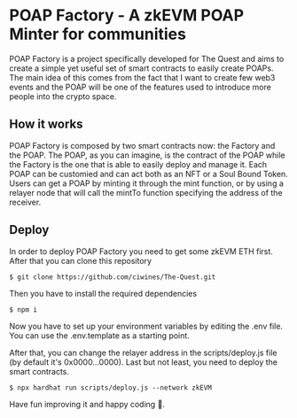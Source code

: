 # POAP Factory - A zkEVM POAP Minter for communities
POAP Factory is a project specifically developed for The Quest and aims to create a simple yet useful set of smart contracts to easily create POAPs. The main idea of this comes from the fact that I want to create few web3 events and the POAP will be one of the features used to introduce more people into the crypto space.

## How it works
POAP Factory is composed by two smart contracts now: the Factory and the POAP. The POAP, as you can imagine, is the contract of the POAP while the Factory is the one that is able to easily deploy and manage it. 
Each POAP can be customied and can act both as an NFT or a Soul Bound Token.
Users can get a POAP by minting it through the mint function, or by using a relayer node that will call the mintTo function specifying the address of the receiver.

## Deploy
In order to deploy POAP Factory you need to get some zkEVM ETH first. After that you can clone this repository
```
$ git clone https://github.com/ciwines/The-Quest.git
```

Then you have to install the required dependencies
```
$ npm i
```
Now you have to set up your environment variables by editing the .env file. You can use the .env.template as a starting point.

After that, you can change the relayer address in the scripts/deploy.js file (by default it's 0x0000...0000).
Last but not least, you need to deploy the smart contracts.
```
$ npx hardhat run scripts/deploy.js --network zkEVM
```

Have fun improving it and happy coding 💜.
